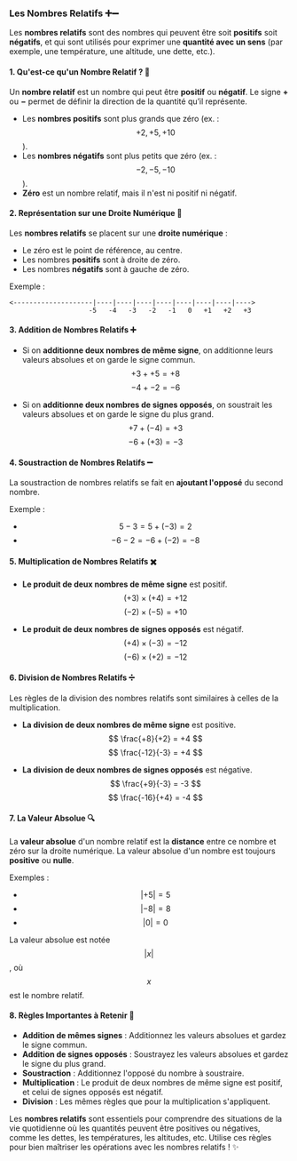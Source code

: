 ### **Les Nombres Relatifs** ➕➖

Les **nombres relatifs** sont des nombres qui peuvent être soit **positifs** soit **négatifs**, et qui sont utilisés pour exprimer une **quantité avec un sens** (par exemple, une température, une altitude, une dette, etc.).

#### **1. Qu'est-ce qu'un Nombre Relatif ?** 🔢

Un **nombre relatif** est un nombre qui peut être **positif** ou **négatif**. Le signe **+** ou **−** permet de définir la direction de la quantité qu’il représente.

- Les **nombres positifs** sont plus grands que zéro (ex. : $$ +2, +5, +10 $$).
- Les **nombres négatifs** sont plus petits que zéro (ex. : $$ -2, -5, -10 $$).
- **Zéro** est un nombre relatif, mais il n'est ni positif ni négatif.

#### **2. Représentation sur une Droite Numérique** 📏

Les **nombres relatifs** se placent sur une **droite numérique** :

- Le zéro est le point de référence, au centre.
- Les nombres **positifs** sont à droite de zéro.
- Les nombres **négatifs** sont à gauche de zéro.

Exemple :
```
<--------------------|----|----|----|----|----|----|----|---->
                    -5   -4   -3   -2   -1   0   +1   +2   +3  
```

#### **3. Addition de Nombres Relatifs** ➕

- Si on **additionne deux nombres de même signe**, on additionne leurs valeurs absolues et on garde le signe commun.
  $$ +3 + +5 = +8 $$ 
  $$ -4 + -2 = -6 $$

- Si on **additionne deux nombres de signes opposés**, on soustrait les valeurs absolues et on garde le signe du plus grand.
  $$ +7 + (-4) = +3 $$ 
  $$ -6 + (+3) = -3 $$

#### **4. Soustraction de Nombres Relatifs** ➖

La soustraction de nombres relatifs se fait en **ajoutant l'opposé** du second nombre.

Exemple :
- $$ 5 - 3 = 5 + (-3) = 2 $$
- $$ -6 - 2 = -6 + (-2) = -8 $$

#### **5. Multiplication de Nombres Relatifs** ✖️

- **Le produit de deux nombres de même signe** est positif.
  $$ (+3) \times (+4) = +12 $$ 
  $$ (-2) \times (-5) = +10 $$

- **Le produit de deux nombres de signes opposés** est négatif.
  $$ (+4) \times (-3) = -12 $$ 
  $$ (-6) \times (+2) = -12 $$

#### **6. Division de Nombres Relatifs** ➗

Les règles de la division des nombres relatifs sont similaires à celles de la multiplication.

- **La division de deux nombres de même signe** est positive.
  $$ \frac{+8}{+2} = +4 $$ 
  $$ \frac{-12}{-3} = +4 $$

- **La division de deux nombres de signes opposés** est négative.
  $$ \frac{+9}{-3} = -3 $$ 
  $$ \frac{-16}{+4} = -4 $$

#### **7. La Valeur Absolue** 🔍

La **valeur absolue** d'un nombre relatif est la **distance** entre ce nombre et zéro sur la droite numérique. La valeur absolue d'un nombre est toujours **positive** ou **nulle**.

Exemples :
- $$ |+5| = 5 $$ 
- $$ |-8| = 8 $$ 
- $$ |0| = 0 $$

La valeur absolue est notée $$ |x| $$, où $$ x $$ est le nombre relatif.

#### **8. Règles Importantes à Retenir** 📝

- **Addition de mêmes signes** : Additionnez les valeurs absolues et gardez le signe commun.
- **Addition de signes opposés** : Soustrayez les valeurs absolues et gardez le signe du plus grand.
- **Soustraction** : Additionnez l'opposé du nombre à soustraire.
- **Multiplication** : Le produit de deux nombres de même signe est positif, et celui de signes opposés est négatif.
- **Division** : Les mêmes règles que pour la multiplication s'appliquent.


Les **nombres relatifs** sont essentiels pour comprendre des situations de la vie quotidienne où les quantités peuvent être positives ou négatives, comme les dettes, les températures, les altitudes, etc. Utilise ces règles pour bien maîtriser les opérations avec les nombres relatifs ! ✨